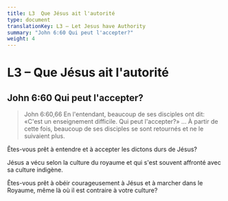 ```yaml
---
title: L3  Que Jésus ait l'autorité
type: document
translationKey: L3 – Let Jesus have Authority
summary: "John 6:60 Qui peut l'accepter?"
weight: 4
---
```

# L3 – Que Jésus ait l'autorité

## John 6:60 Qui peut l'accepter?

>   John 6:60,66 En l'entendant, beaucoup de ses disciples ont dit: «C'est un enseignement difficile. Qui peut l'accepter?» … À partir de cette fois, beaucoup de ses disciples se sont retournés et ne le suivaient plus.

Êtes-vous prêt à entendre et à accepter les dictons durs de Jésus?

Jésus a vécu selon la culture du royaume et qui s'est souvent affronté avec sa culture indigène.

Êtes-vous prêt à obéir courageusement à Jésus et à marcher dans le Royaume, même là où il est contraire à votre culture?

